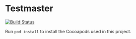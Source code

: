 # Testmaster

[![Build Status](https://travis-ci.org/mluedke2/testmaster.svg?branch=master)](https://travis-ci.org/mluedke2/testmaster)

Run `pod install` to install the Cocoapods used in this project.

